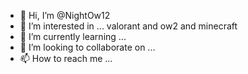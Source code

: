- 👋 Hi, I’m @NightOw12
- 👀 I’m interested in ... valorant and ow2 and minecraft
- 🌱 I’m currently learning ... 
- 💞️ I’m looking to collaborate on ...
- 📫 How to reach me ...

<!---
NightOw12/NightOw12 is a ✨ special ✨ repository because its `README.md` (this file) appears on your GitHub profile.
You can click the Preview link to take a look at your changes.
--->
